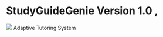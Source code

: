# StudyGuideGenie Version 1.0      ,
![](https://img.shields.io/badge/python-3-brightgreen.svg) 
Adaptive Tutoring System 

